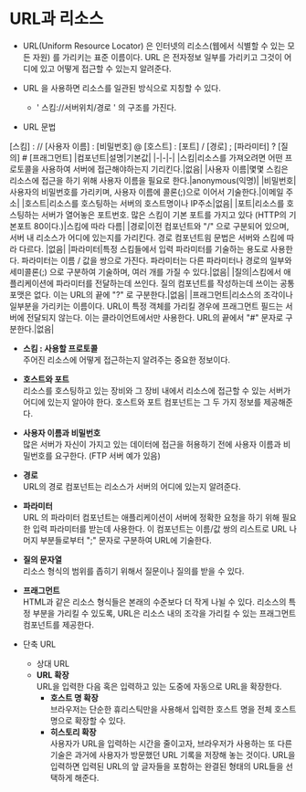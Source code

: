 # URL과 리소스

* URL(Uniform Resource Locator) 은 인터넷의 리소스(웹에서 식별할 수 있는 모든 자원) 를 가리키는 표준 이름이다. URL 은 전자정보 일부를 가리키고 그것이 어디에 있고 어떻게 접근할 수 있는지 알려준다.

* URL 을 사용하면 리소스를 일관된 방식으로 지칭할 수 있다.
    * ' 스킴://서버위치/경로 ' 의 구조를 가진다.
* URL 문법

[스킴] : // [사용자 이름] : [비밀번호] @ [호스트] : [포트] / [경로] ;  [파라미터] ? [질의] # [프래그먼트] 
|컴포넌트|설명|기본값|
|-|-|-|
|스킴|리소스를 가져오려면 어떤 프로토콜을 사용하여 서버에 접근해야하는지 기리킨다.|없음|
|사용자 이름|몇몇 스킴은 리소스에 접근을 하기 위해 사용자 이름을 필요로 한다.|anonymous(익명)|
|비밀번호|사용자의 비밀번호를 가리키며, 사용자 이름에 콜론(;)으로 이어서 기술한다.|이메일 주소|
|호스트|리소스를 호스팅하는 서버의 호스트명이나 IP주소|없음|
|포트|리소스를 호스팅하는 서버가 열어놓은 포트번호. 많은 스킴이 기본 포트를 가지고 있다 (HTTP의 기본포트 80이다.)|스킴에 따라 다름|
|경로|이전 컴포넌트와 "/" 으로 구분되어 있으며, 서버 내 리소스가 어디에 있는지를 가리킨다. 경로 컴포넌트읨 문법은 서버와 스킴에 따라 다르다. |없음|
|파라미터|특정 스킴들에서 입력 파라미터를 기술하는 용도로 사용한다. 파라미터는 이름 / 값을 쌍으로 가진다. 파라미터는 다른 파라미터나 경로의 일부와 세미콜론(;) 으로 구분하여 기술하며, 여러 개를 가질 수 있다.|없음|
|질의|스킴에서 애플리케이션에 파라미터를 전달하는데 쓰인다. 질의 컴포넌트를 작성하는데 쓰이는 공통 포맷은 없다. 이는 URL의 끝에 "?" 로 구분한다.|없음|
|프래그먼트|리소스의 조각이나 일부분을 가리키는 이름이다. URL이 특정 객체를 가리킬 경우에 프래그먼트 필드는 서버에 전달되지 않는다. 이는 클라이언트에서만 사용한다. URL의 끝에서 "#" 문자로 구분한다.|없음|

* __스킴 : 사용할 프로토콜__  
주어진 리소스에 어떻게 접근하는지 알려주는 중요한 정보이다.

* __호스트와 포트__  
리소스를 호스팅하고 있는 장비와 그 장비 내에서 리소스에 접근할 수 있는 서버가 어디에 있는지 알아야 한다. 호스트와 포트 컴포넌트는 그 두 가지 정보를 제공해준다.

* __사용자 이름과 비밀번호__  
많은 서버가 자신이 가지고 있는 데이터에 접근을 허용하기 전에 사용자 이름과 비밀번호를 요구한다. (FTP 서버 예가 있음)

* __경로__  
URL의 경로 컴포넌트는 리소스가 서버의 어디에 있는지 알려준다.

* __파라미터__  
URL 의 파라미터 컴포넌트는 애플리케이션이 서버에 정확한 요청을 하기 위해 필요한 입력 파라미터를 받는데 사용한다. 이 컴포넌트는 이름/값 쌍의 리스트로 URL 나머지 부분들로부터 ";" 문자로 구분하여 URL에 기술한다.

* __질의 문자열__  
리소스  형식의 범위를 좁히기 위해서 질문이나 질의를 받을 수 있다.

* __프래그먼트__  
HTML과 같은 리소스 형식들은 본래의 수준보다 더 작게 나뉠 수 있다. 리소스의 특정 부분을 가리킬 수 있도록, URL은 리소스 내의 조각을 가리킬 수 있는 프래그먼트 컴포넌트를 제공한다.

* 단축 URL
    * 상대 URL
    * __URL 확장__  
    URL을 입력한 다음 혹은 입력하고 있는 도중에 자동으로 URL을 확장한다. 
        * __호스트 명 확장__    
        브라우저는 단순한 휴리스틱만을 사용해서 입력한 호스트 명을 전체 호스트 명으로 확장할 수 있다.
        * __히스토리 확장__   
        사용자가 URL을 입력하는 시간을 줄이고자, 브라우저가 사용하는 또 다른 기술은 과거에 사용자가 방문했던 URL 기록을 저장해 놓는 것이다. URL을 입력하면 입력된 URL의 앞 글자들을 포함하는 완결된 형태의 URL들을 선택하게 해준다.